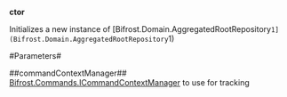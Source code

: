 **ctor**

Initializes a new instance of [Bifrost.Domain.AggregatedRootRepository`1](Bifrost.Domain.AggregatedRootRepository`1)

#Parameters#


##commandContextManager##
[Bifrost.Commands.ICommandContextManager](Bifrost.Commands.ICommandContextManager) to use for tracking
